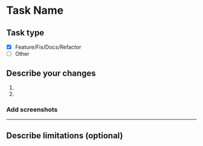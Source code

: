 # Task Name

## Task type

- [x] Feature/Fix/Docs/Refactor
- [ ] Other

## Describe your changes

1.
2.

### Add screenshots

---

## Describe limitations (optional)
